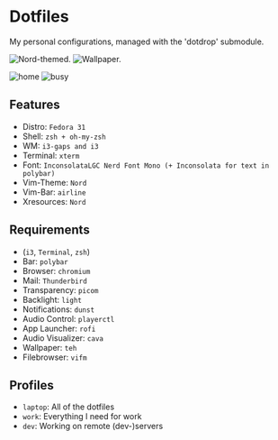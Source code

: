 Dotfiles
========

My personal configurations, managed with the 'dotdrop' submodule.

![Nord-themed.](https://www.nordtheme.com/) ![Wallpaper.](https://www.reddit.com/r/swordartonline/comments/amj88q/aincrad_kirito_asuna_wallpaper/)

![home](https://i.imgur.com/DvgRFZH.png)
![busy](https://i.imgur.com/FgAPoQ3.png)

## Features
+ Distro: `Fedora 31`
+ Shell: `zsh + oh-my-zsh`
+ WM: `i3-gaps and i3`
+ Terminal: `xterm`
+ Font: `InconsolataLGC Nerd Font Mono (+ Inconsolata for text in polybar)`
+ Vim-Theme: `Nord`
+ Vim-Bar: `airline`
+ Xresources: `Nord`

## Requirements
+ (`i3`, `Terminal`, `zsh`)
+ Bar: `polybar`
+ Browser: `chromium`
+ Mail: `Thunderbird`
+ Transparency: `picom`
+ Backlight: `light`
+ Notifications: `dunst`
+ Audio Control: `playerctl`
+ App Launcher: `rofi`
+ Audio Visualizer: `cava`
+ Wallpaper: `teh`
+ Filebrowser: `vifm`

## Profiles
+ `laptop`: All of the dotfiles
+ `work`: Everything I need for work
+ `dev`: Working on remote (dev-)servers
